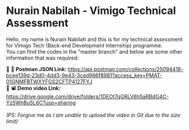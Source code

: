 # Nurain Nabilah - Vimigo Technical Assessment
Hello, my name is Nurain Nabilah and this is for my technical assessment for Vimigo Tech (Back-end Development Internship) programme.<br>
You can find the codes in the "master branch" and below are some other information that was required:<br>

:round_pushpin: :link: <b>Postman JSON Link: </b> https://api.postman.com/collections/25094418-bcee139d-23d0-4dd3-9e43-3ced986f8981?access_key=PMAT-01GNMFBTWXYFGS2CFTP4127FYJ
<br>
:round_pushpin: :film_projector: <b> Demo video Link: </b> https://drive.google.com/drive/folders/1DEOt7qGRLV6h5aRBdG4C-Yz5WhBu5L6C?usp=sharing
<br><br>
<i>(PS: Forgive me as I am unable to upload the video in Git due to the size limit)</i>
